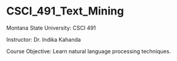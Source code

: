 # CSCI_491_Text_Mining
Montana State University: CSCI 491

Instructor: Dr. Indika Kahanda

Course Objective: Learn natural language processing techniques.

